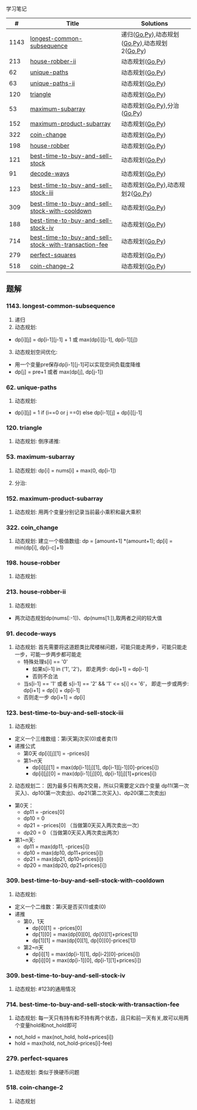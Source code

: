 学习笔记

|#|Title|Solutions|
|---|---|------|
|1143|[longest-common-subsequence](https://leetcode-cn.com/problems/longest-common-subsequence) | 递归([Go](1143/longest_common_subsequence.go),[Py](1143/longest_common_subsequence.py)),动态规划([Go](1143/longest_common_subsequence2.go),[Py](1143/longest_common_subsequence2.py)),动态规划2([Go](1143/longest_common_subsequence3.go),[Py](1143/longest_common_subsequence3.py))|
|213|[house-robber-ii](https://leetcode-cn.com/problems/house-robber-ii) | 动态规划([Go](213/house_robber_ii.go),[Py](213/house_robber_ii.go))|
|62|[unique-paths](https://leetcode-cn.com/problems/unique-paths) | 动态规划([Go](62/unique_paths.go),[Py](62/unique_paths.go))|
|63|[unique-paths-ii](https://leetcode-cn.com/problems/unique-paths-ii) | 动态规划([Go](63/unique_path_ii.go),[Py](63/unique_path_ii.go))|
|120|[triangle](https://leetcode-cn.com/problems/triangle) | 动态规划([Go](120/triangle.go),[Py](120/triangle.go))|
|53|[maximum-subarray](https://leetcode-cn.com/problems/maximum-subarray) | 动态规划([Go](../Week_06/53/maximum_subarray.go),[Py](../Week_06/53/maximum_subarray.py)),分治([Go](../Week_06/53/maximum_subarray2.go),[Py](../Week_06/53/maximum_subarray2.py))|
|152|[maximum-product-subarray](https://leetcode-cn.com/problems/maximum-product-subarray) | 动态规划([Go](../Week_06/152/maximum_product_subarray.go),[Py](../Week_06/152/maximum_product_subarray.py))|
|322|[coin-change](https://leetcode-cn.com/problems/coin-change) | 动态规划([Go](322/coin_change.go),[Py](322/coin_change.py))|
|198|[house-robber](https://leetcode-cn.com/problems/house-robber) | 动态规划([Go](198/house_robber.go),[Py](198/house_robber.py))|
|121|[best-time-to-buy-and-sell-stock](https://leetcode-cn.com/problems/best-time-to-buy-and-sell-stock) | 动态规划([Go](121/best_time_to_buy_and_sell_stock.go),[Py](121/best_time_to_buy_and_sell_stock.py))|
|91|[decode-ways](https://leetcode-cn.com/problems/decode-ways) | 动态规划([Go](91/decode_ways.go),[Py](91/decode_ways.py))|
|123|[best-time-to-buy-and-sell-stock-iii](https://leetcode-cn.com/problems/best-time-to-buy-and-sell-stock-iii) | 动态规划([Go](123/best_time_to_buy_and_sell_stock_iii.go),[Py](123/best_time_to_buy_and_sell_stock_iii.py)),动态规划2([Go](123/best_time_to_buy_and_sell_stock_iii_2.go),[Py](123/best_time_to_buy_and_sell_stock_iii_2.py))|
|309|[best-time-to-buy-and-sell-stock-with-cooldown](https://leetcode-cn.com/problems/best-time-to-buy-and-sell-stock-with-cooldown) | 动态规划([Go](309/best_time_to_buy_and_sell_stock_with_cooldown.go),[Py](309/best_time_to_buy_and_sell_stock_with_cooldown.py))|
|188|[best-time-to-buy-and-sell-stock-iv](https://leetcode-cn.com/problems/best-time-to-buy-and-sell-stock-iv) | 动态规划([Go](188/best_time_to_buy_and_sell_stock_iv_2.go),[Py](188/best_time_to_buy_and_sell_stock_iv_2.py))|
|714|[best-time-to-buy-and-sell-stock-with-transaction-fee](https://leetcode-cn.com/problems/best-time-to-buy-and-sell-stock-with-transaction-fee) | 动态规划([Go](714/best_time_to_buy_and_sell_stock_with_transaction_fee.go),[Py](714/best_time_to_buy_and_sell_stock_with_transaction_fee.py))|
|279|[perfect-squares](https://leetcode-cn.com/problems/perfect-squares) | 动态规划([Go](279/perfect_squares.go),[Py](279/perfect_squares.py))|
|518|[coin-change-2](https://leetcode-cn.com/problems/coin-change-2) | 动态规划([Go](518/coin_change_2.go),[Py](518/coin_change_2.py))|

## 题解

### 1143. longest-common-subsequence

1. 递归 
2. 动态规划:
  - dp[i][j] = dp[i-1][j-1] + 1 或 max(dp[i][j-1], dp[i-1][j])
3. 动态规划空间优化: 
  - 用一个变量pre保存dp[i-1][j-1]可以实现空间负载度降维
  - dp[j] = pre+1 或者 max(dp[j], dp[j-1])
  
  

### 62. unique-paths

1. 动态规划:
  - dp[i][j] = 1 if (i==0 or j ==0) else dp[i-1][j] + dp[i][j-1]
  
  
### 120. triangle

1. 动态规划: 倒序递推:


### 53. maximum-subarray

1. 动态规划: dp[i] = nums[i] + max(0, dp[i-1])
    
2. 分治:


### 152. maximum-product-subarray

1. 动态规划: 用两个变量分别记录当前最小乘积和最大乘积

### 322. coin_change

1. 动态规划: 建立一个极值数组: dp = [amount+1] *(amount+1); dp[i] = min(dp[i], dp[i-c]+1)


### 198. house-robber

1. 动态规划:

### 213. house-robber-ii

1. 动态规划:
  - 两次动态规划dp(nums[:-1])、dp(nums[1:]),取两者之间的较大值
  
  
### 91. decode-ways
1. 动态规划: 首先需要将这道题类比爬楼梯问题，可能只能走两步，可能只能走一步，可能一步两步都可能走
    - 特殊处理s[i] == '0'
       - 如果s[i-1] in ('1', '2')， 即走两步: dp[i+1] = dp[i-1]
       - 否则不合法
    - 当s[i-1] == '1' 或者 s[i-1] == '2' && '1' <= s[i] <= '6'， 即走一步或两步: dp[i+1] = dp[i] + dp[i-1]
    - 否则走一步 dp[i+1] = dp[i]


### 123. best-time-to-buy-and-sell-stock-iii
1. 动态规划: 
  - 定义一个三维数组：第i天第j次买(0)或者卖(1)
  - 递推公式
    - 第0天 dp[i][j][1] = -prices[i]
    - 第1~n天
      - dp[i][j][1] = max(dp[i-1][j][1], dp[i-1][j-1][0]-prices[i])
      - dp[i][j][0] = max(dp[i-1][j][0], dp[i-1][j][1]+prices[i])
      
2. 动态规划二：
  因为最多只有两次交易，所以只需要定义四个变量 dp11(第一次买入)、dp10(第一次卖出)、dp21(第二次买入)、dp20(第二次卖出)
  - 第0天：
     - dp11 = -prices[0]
     - dp10 = 0
     - dp21 = -prices[0] （当做第0天买入两次卖出一次）
     - dp20 = 0 （当做第0天买入两次卖出两次）
  - 第1~n天:
     - dp11 = max(dp11, -prices[i])
     - dp10 = max(dp10, dp11+prices[i])
     - dp21 = max(dp21, dp10-prices[i])
     - dp20 = max(dp20, dp21+prices[i])
     
     
### 309. best-time-to-buy-and-sell-stock-with-cooldown
1. 动态规划:
  - 定义一个二维数：第i天是否买(1)或卖(0)
  - 递推
    - 第0，1天
      - dp[0][1] = -prices[0]
      - dp[1][0] = max(dp[0][0], dp[0][1]+prices[1])
      - dp[1][1] = max(dp[0][1], dp[0][0]-prices[1])
    - 第2~n天
      - dp[i][1] = max(dp[i-1][1], dp[i-2][0]-prices[i])
      - dp[i][0] = max(dp[i-1][0], dp[i-1][1]+prices[i])

### 309. best-time-to-buy-and-sell-stock-iv
1. 动态规划: #123的通用情况

### 714. best-time-to-buy-and-sell-stock-with-transaction-fee
1. 动态规划: 每一天只有持有和不持有两个状态，且只和前一天有关,故可以用两个变量hold和not_hold即可
  - not_hold = max(not_hold, hold+prices[i])
  - hold = max(hold, not_hold-prices[i]-fee)


### 279. perfect-squares
1. 动态规划: 类似于换硬币问题

### 518. coin-change-2
1. 动态规划